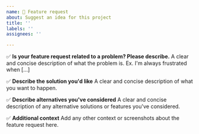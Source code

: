 ```yaml
---
name: 🐚 Feature request
about: Suggest an idea for this project
title: ''
labels: ''
assignees: ''

---
```


✅ **Is your feature request related to a problem? Please describe.**
A clear and concise description of what the problem is. Ex. I'm always frustrated when [...]

✅ **Describe the solution you'd like**
A clear and concise description of what you want to happen.

✅ **Describe alternatives you've considered**
A clear and concise description of any alternative solutions or features you've considered.

✅ **Additional context**
Add any other context or screenshots about the feature request here.
